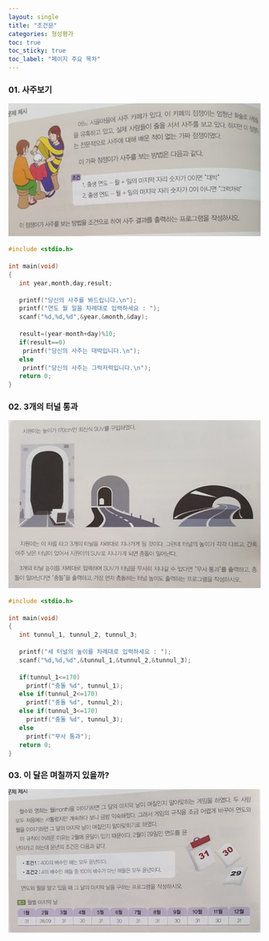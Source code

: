 ```yaml
---
layout: single
title: "조건문"
categories: 형성평가
toc: true
toc_sticky: true
toc_label: "페이지 주요 목차"
---
```


### 01. 사주보기
![saju](/assets/images/if1.jpg)
~~~c
#include <stdio.h>
 
int main(void)
{
   int year,month,day,result;
   
   printf("당신의 사주를 봐드립니다.\n");
   printf("연도 월 일을 차례대로 입력하세요 : ");
   scanf("%d,%d,%d",&year,&month,&day);
   
   result=(year-month+day)%10;
   if(result==0)
    printf("당신의 사주는 대박입니다.\n");
   else
    printf("당신의 사주는 그럭저럭입니다.\n");
   return 0;
}
~~~

### 02. 3개의 터널 통과
![tunnul](/assets/images/if2.jpg)
~~~c
#include <stdio.h>
 
int main(void)
{
   int tunnul_1, tunnul_2, tunnul_3;

   printf("세 터널의 높이를 차례대로 입력하세요 : ");
   scanf("%d,%d,%d",&tunnul_1,&tunnul_2,&tunnul_3);

   if(tunnul_1<=170)
     printf("충돌 %d", tunnul_1);
   else if(tunnul_2<=170)
     printf("충돌 %d", tunnul_2);
   else if(tunnul_3<=170)
     printf("충돌 %d", tunnul_3);
   else
     printf("무사 통과");
   return 0;
}
~~~

### 03. 이 달은 며칠까지 있을까?
![callenderl](/assets/images/if3.jpg)
~~~c

~~~
